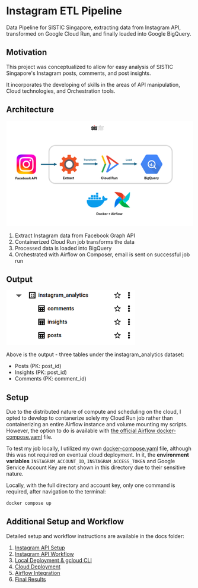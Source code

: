 # Instagram ETL Pipeline
Data Pipeline for SISTIC Singapore, extracting data from Instagram API, transformed on Google Cloud Run, and finally loaded into Google BigQuery. 

## Motivation
This project was conceptualized to allow for easy analysis of SISTIC Singapore's Instagram posts, comments, and post insights.

It incorporates the developing of skills in the areas of API manipulation, Cloud technologies, and Orchestration tools.

## Architecture

![pipeline architecture](docs/images/architecture.png)

1. Extract Instagram data from Facebook Graph API
2. Containerized Cloud Run job transforms the data
3. Processed data is loaded into BigQuery
4. Orchestrated with Airflow on Composer, email is sent on successful job run

## Output

![output](docs/images/output_bq_tables.png)

Above is the output - three tables under the instagram_analytics dataset:
* Posts (PK: post_id)
* Insights (PK: post_id)
* Comments (PK: comment_id)

## Setup

Due to the distributed nature of compute and scheduling on the cloud, I opted to develop to contanerize solely my Cloud Run job rather than containerizing an entire Airflow instance and volume mounting my scripts. However, the option to do is available with [the official Airflow docker-compose.yaml](https://airflow.apache.org/docs/apache-airflow/stable/howto/docker-compose/index.html) file.

To test my job locally, I utilized my own [docker-compose.yaml](job/docker-compose.yaml) file, although this was not required on eventual cloud deployment. In it, the **environment variables** `INSTAGRAM_ACCOUNT_ID`, `INSTAGRAM_ACCESS_TOKEN` and Google Service Account Key are not shown in this directory due to their sensitive nature.

Locally, with the full directory and account key, only one command is required, after navigation to the terminal:

```bash
docker compose up
```

## Additional Setup and Workflow

Detailed setup and workflow instructions are available in the docs folder:
1. [Instagram API Setup](docs/instagram-api-setup.md)
2. [Instagram API Workflow](docs/instagram-api-workflow.md)
3. [Local Deployment & gcloud CLI](docs/local-deploy-gcloudcli.md)
4. [Cloud Deployment](docs/cloud-deployment.md)
5. [Airflow Integration](docs/airflow-integration.md)
6. [Final Results](docs/final-results.md)

<!-- - [Cloud Composer Setup](docs/cloud-composer-setup.md)
- [Environment Variables](docs/environment-variables.md)
- [Authentication & Permissions](docs/authentication.md)
- [Airflow Email Task Configuration](docs/airflow-email-task-config.md)
- [Local & Cloud Development](docs/local-development.md) -->